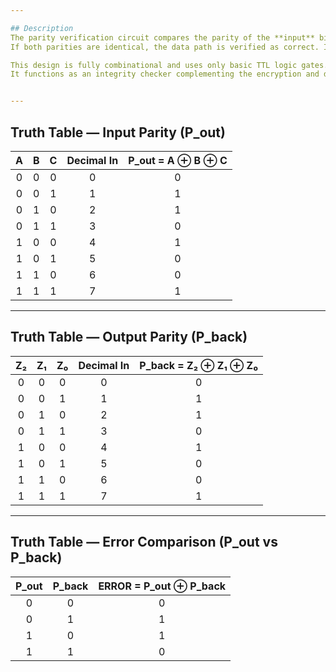 ```yaml
---

## Description  
The parity verification circuit compares the parity of the **input** bits (A, B, C) from the forward S-Box with the parity of the **output** bits (Z₂, Z₁, Z₀) from the inverse S-Box.  
If both parities are identical, the data path is verified as correct. If they differ, the circuit outputs a logic 1 on the **ERROR** line, signaling a transmission or logic fault.  

This design is fully combinational and uses only basic TTL logic gates.  
It functions as an integrity checker complementing the encryption and decryption stages implemented in Circuit 1.


---
```


## Truth Table — Input Parity (P_out)

| A | B | C | Decimal In | P_out = A ⊕ B ⊕ C |
|:-:|:-:|:-:|:-----------:|:----------------:|
| 0 | 0 | 0 | 0 | 0 |
| 0 | 0 | 1 | 1 | 1 |
| 0 | 1 | 0 | 2 | 1 |
| 0 | 1 | 1 | 3 | 0 |
| 1 | 0 | 0 | 4 | 1 |
| 1 | 0 | 1 | 5 | 0 |
| 1 | 1 | 0 | 6 | 0 |
| 1 | 1 | 1 | 7 | 1 |

---

## Truth Table — Output Parity (P_back)

| Z₂ | Z₁ | Z₀ | Decimal In | P_back = Z₂ ⊕ Z₁ ⊕ Z₀ |
|:-:|:-:|:-:|:-----------:|:----------------:|
| 0 | 0 | 0 | 0 | 0 |
| 0 | 0 | 1 | 1 | 1 |
| 0 | 1 | 0 | 2 | 1 |
| 0 | 1 | 1 | 3 | 0 |
| 1 | 0 | 0 | 4 | 1 |
| 1 | 0 | 1 | 5 | 0 |
| 1 | 1 | 0 | 6 | 0 |
| 1 | 1 | 1 | 7 | 1 |

---

## Truth Table — Error Comparison (P_out vs P_back)

| P_out | P_back | ERROR = P_out ⊕ P_back |
|:-----:|:------:|:----------------------:|
| 0 | 0 | 0 |
| 0 | 1 | 1 |
| 1 | 0 | 1 |
| 1 | 1 | 0 |
